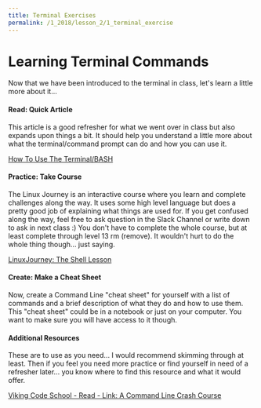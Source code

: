 ```yaml
---
title: Terminal Exercises
permalink: /1_2018/lesson_2/1_terminal_exercise
---
```


# Learning Terminal Commands

Now that we have been introduced to the terminal in class, let's learn a little more about it...


#### Read: Quick Article

This article is a good refresher for what we went over in class but also expands upon things a bit. It should help you understand a little more about what the terminal/command prompt can do and how you can use it.

[How To Use The Terminal/BASH](https://www.imore.com/how-use-terminal-mac-when-you-have-no-idea-where-start)


#### Practice: Take Course

The Linux Journey is an interactive course where you learn and complete challenges along the way. It uses some high level language but does a pretty good job of explaining what things are used for. If you get confused along the way, feel free to ask question in the Slack Channel or write down to ask in next class :) You don't have to complete the whole course, but at least complete through level 13 rm (remove). It wouldn't hurt to do the whole thing though... just saying.

[LinuxJourney: The Shell Lesson](https://linuxjourney.com/lesson/the-shell)


#### Create: Make a Cheat Sheet

Now, create a Command Line "cheat sheet" for yourself with a list of commands and a brief description of what they do and how to use them. This "cheat sheet" could be in a notebook or just on your computer. You want to make sure you will have access to it though.


#### Additional Resources

These are to use as you need... I would recommend skimming through at least. Then if you feel you need more practice or find yourself in need of a refresher later... you know where to find this resource and what it would offer.

[Viking Code School - Read - Link: A Command Line Crash Course](https://www.vikingcodeschool.com/web-development-basics/a-command-line-crash-course)
